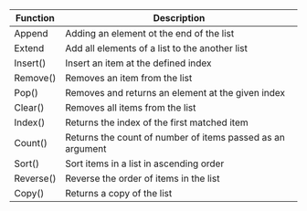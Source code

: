 
| Function | Description|
|--|--|
|Append|Adding an element ot the end of the list|
|Extend|Add all elements of a list to the another list|
|Insert()|Insert an item at the defined index |
|Remove()|Removes an item from the list|
|Pop()|Removes and returns an element at the given index|
|Clear()|Removes all items from the list|
|Index()|Returns the index of the first matched item|
|Count()|Returns the count of number of items passed as an argument|
|Sort()| Sort items in a list in ascending order|
|Reverse()|Reverse the order of items in the list|
|Copy()|Returns a copy of the list|

